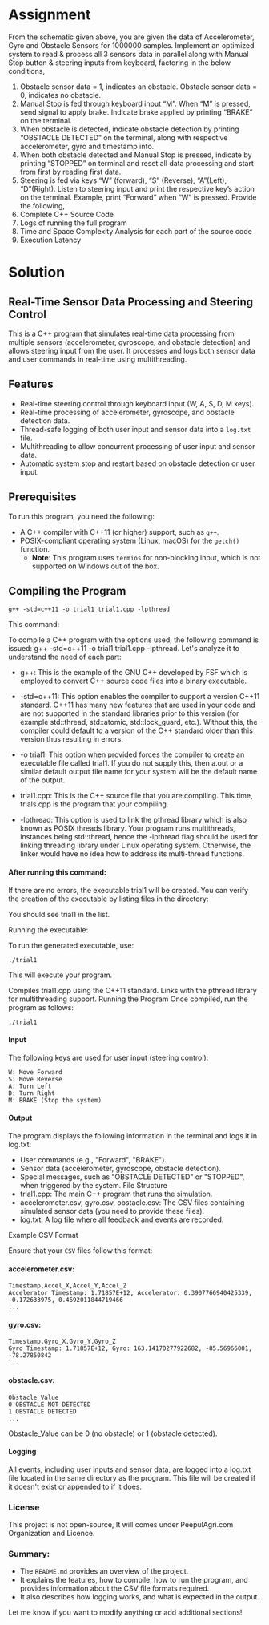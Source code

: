 







# Assignment
From the schematic given above, you are given the data of Accelerometer, Gyro and Obstacle Sensors for 1000000 samples. 
Implement an optimized system to read & process all 3 sensors data in parallel along with Manual Stop button & steering inputs from keyboard, factoring in the below conditions,
1.	Obstacle sensor data  = 1, indicates an obstacle. Obstacle sensor data  = 0, indicates no obstacle. 
2.	Manual Stop is fed through keyboard input “M”. When “M” is pressed, send signal to apply brake. Indicate  brake applied by printing “BRAKE” on the terminal.
3.	When obstacle is detected, indicate obstacle detection by printing “OBSTACLE DETECTED” on the terminal, along with respective accelerometer, gyro and timestamp info.
4.	When both obstacle detected and Manual Stop is pressed, indicate by printing “STOPPED” on terminal and reset all data processing and start from first by reading first data.
5.	Steering is fed via keys “W” (forward), “S” (Reverse), “A”(Left), “D”(Right). Listen to steering input and print the respective key’s action on the terminal. Example, print “Forward” when “W” is pressed. 
Provide the following,
1.	Complete C++ Source Code
2.	Logs of running the full program
3.	Time and Space Complexity Analysis for each part of the source code
4.	Execution Latency

# Solution


## Real-Time Sensor Data Processing and Steering Control

This is a C++ program that simulates real-time data processing from multiple sensors (accelerometer, gyroscope, and obstacle detection) and allows steering input from the user. It processes and logs both sensor data and user commands in real-time using multithreading.

## Features
- Real-time steering control through keyboard input (W, A, S, D, M keys).
- Real-time processing of accelerometer, gyroscope, and obstacle detection data.
- Thread-safe logging of both user input and sensor data into a `log.txt` file.
- Multithreading to allow concurrent processing of user input and sensor data.
- Automatic system stop and restart based on obstacle detection or user input.

## Prerequisites
To run this program, you need the following: 
- A C++ compiler with C++11 (or higher) support, such as `g++`.
- POSIX-compliant operating system (Linux, macOS) for the `getch()` function.
  - **Note**: This program uses `termios` for non-blocking input, which is not supported on Windows out of the box.

## Compiling the Program


`g++ -std=c++11 -o trial1 trial1.cpp -lpthread`

This command:

To compile a C++ program with the options used, the following command is issued: g++ -std=c++11 -o trial1 trial1.cpp -lpthread. Let's analyze it to understand the need of each part:

* g++: This is the example of the GNU C++ developed by FSF which is employed to convert C++ source code files into a binary executable.

* -std=c++11: This option enables the compiler to support a version C++11 standard. C++11 has many new features that are used in your code and are not supported in the standard libraries prior to this version (for example std::thread, std::atomic, std::lock_guard, etc.). Without this, the compiler could default to a version of the C++ standard older than this version thus resulting in errors.

* -o trial1: This option when provided forces the compiler to create an executable file called trial1. If you do not supply this, then a.out or a similar default output file name for your system will be the default name of the output.

* trial1.cpp: This is the C++ source file that you are compiling. This time, trials.cpp is the program that your compiling.

* -lpthread: This option is used to link the pthread library which is also known as POSIX threads library. Your program runs multithreads, instances being std::thread, hence the -lpthread flag should be used for linking threading library under Linux operating system. Otherwise, the linker would have no idea how to address its multi-thread functions.

#### After running this command:
If there are no errors, the executable trial1 will be created.
You can verify the creation of the executable by listing files in the directory:


You should see trial1 in the list.

Running the executable:

To run the generated executable, use:


    ./trial1
    
This will execute your program.

Compiles trial1.cpp using the C++11 standard.
Links with the pthread library for multithreading support.
Running the Program
Once compiled, run the program as follows:


    ./trial1
  
#### Input

  The following keys are used for user input (steering control):
  
    W: Move Forward
    S: Move Reverse
    A: Turn Left
    D: Turn Right
    M: BRAKE (Stop the system)
  
#### Output

The program displays the following information in the terminal and logs it in log.txt:

* User commands (e.g., "Forward", "BRAKE").
* Sensor data (accelerometer, gyroscope, obstacle detection).
* Special messages, such as "OBSTACLE DETECTED" or "STOPPED", when triggered by the system.
File Structure
* trial1.cpp: The main C++ program that runs the simulation.
* accelerometer.csv, gyro.csv, obstacle.csv: The CSV files containing simulated sensor data (you need to provide these files).
* log.txt: A log file where all feedback and events are recorded.
  
Example CSV Format

Ensure that your `CSV` files follow this format:

#### accelerometer.csv:

    Timestamp,Accel_X,Accel_Y,Accel_Z
    Accelerator Timestamp: 1.71857E+12, Accelerator: 0.3907766940425339, -0.172633975, 0.4692011844719466
    ...

#### gyro.csv:

    Timestamp,Gyro_X,Gyro_Y,Gyro_Z
    Gyro Timestamp: 1.71857E+12, Gyro: 163.14170277922682, -85.56966001, -78.27850842
    ...


#### obstacle.csv:

    Obstacle_Value
    0 OBSTACLE NOT DETECTED
    1 OBSTACLE DETECTED
    ...

Obstacle_Value can be 0 (no obstacle) or 1 (obstacle detected).

#### Logging

All events, including user inputs and sensor data, are logged into a log.txt file located in the same directory as the program. This file will be created if it doesn't exist or appended to if it does.

### License
This project is not open-source, It will comes under PeepulAgri.com Organization and Licence.



### Summary:
- The `README.md` provides an overview of the project.
- It explains the features, how to compile, how to run the program, and provides information about the CSV file formats required.
- It also describes how logging works, and what is expected in the output.

Let me know if you want to modify anything or add additional sections!
